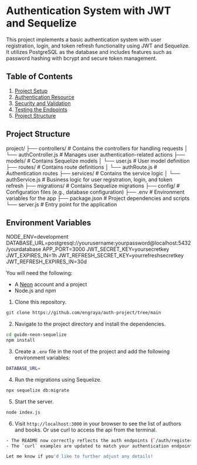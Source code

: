 # Authentication System with JWT and Sequelize

This project implements a basic authentication system with user registration, login, and token refresh functionality using JWT and Sequelize. It utilizes PostgreSQL as the database and includes features such as password hashing with bcrypt and secure token management.

## Table of Contents

1. [Project Setup](#project-setup)
2. [Authentication Resource](#authentication-resource)
3. [Security and Validation](#security-and-validation)
4. [Testing the Endpoints](#testing-the-endpoints)
5. [Project Structure](#project-structure)

## Project Structure
project/
├── controllers/            # Contains the controllers for handling requests
│   └── authController.js   # Manages user authentication-related actions
├── models/                 # Contains Sequelize models
│   └── user.js             # User model definition
├── routes/                 # Contains route definitions
│   └── authRoute.js        # Authentication routes
├── services/               # Contains the service logic
│   └── authService.js      # Business logic for user registration, login, and token refresh
├── migrations/             # Contains Sequelize migrations
├── config/                 # Configuration files (e.g., database configuration)
├── .env                    # Environment variables for the app
├── package.json            # Project dependencies and scripts
└── server.js               # Entry point for the application

## Environment Variables
NODE_ENV=development
DATABASE_URL=postgresql://yourusername:yourpassword@localhost:5432/yourdatabase
APP_PORT=3000
JWT_SECRET_KEY=yoursecretkey
JWT_EXPIRES_IN=1h
JWT_REFRESH_SECRET_KEY=yourrefreshsecretkey
JWT_REFRESH_EXPIRES_IN=30d

You will need the following:

- A [Neon](https://neon.tech) account and a project
- Node.js and npm

1. Clone this repository.

```bash
git clone https://github.com/engraya/auth-project/tree/main
```

2. Navigate to the project directory and install the dependencies.

```bash
cd guide-neon-sequelize
npm install
```

3. Create a `.env` file in the root of the project and add the following environment variables:

```bash
DATABASE_URL=
```

4. Run the migrations using Sequelize.

```bash
npx sequelize db:migrate
```

5. Start the server.

```bash
node index.js
```

6. Visit `http://localhost:3000` in your browser to see the list of authors and books. Or use curl to access the api from the terminal.

```bash
- The README now correctly reflects the auth endpoints (`/auth/register`, `/auth/login`, `/auth/refresh-token`) instead of the previous author and book endpoints.
- The `curl` examples are updated to match your authentication endpoints and their usage.

Let me know if you'd like to further adjust any details!

```
